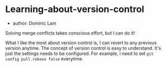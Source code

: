 # Learning-about-version-control
- author: Dominic Lam


Solving merge conflicts takes conscious effort, but I can do it!

 What I like the most about version control is, I can revert to any previous version anytime. The concept of version control is easy to understand. It's just the settings needs to be configured. For example, I need to set `git config pull.rebase false` everytime.
